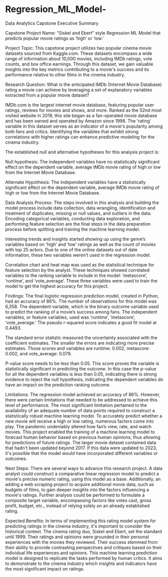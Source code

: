 # Regression_ML_Model-
Data Analytics Capstone Executive Summary

Capstone Project Name: “Siskel and Ebert” style Regression ML Model that predicts popular movie ratings as ‘high’ or ‘low.’

Project Topic: This capstone project utilizes two popular cinema movie datasets sourced from Kaggle.com. These datasets encompass a wide range of information about 10,000 movies, including IMDb ratings, vote counts, and box office earnings. Through this dataset, we gain valuable insights into the key metrics contributing to a movie's success and its performance relative to other films in the cinema industry.

Research Question: What is the anticipated IMDb (Internet Movie Database) rating a movie can achieve by leveraging a set of explanatory variables extracted from a popular movie dataset?

IMDb.com is the largest internet movie database, featuring popular user ratings, reviews for movies and shows, and more. Ranked as the 52nd most visited website in 2019, this site began as a fan-operated movie database and has been owned and operated by Amazon since 1998. The ‘rating’ variable in this dataset serves as an indicator of a movie's popularity among both fans and critics. Identifying the variables that exhibit strong correlations with higher ratings can enhance predictive modeling for the cinema industry.

The established null and alternative hypotheses for this analysis project is:

Null hypothesis: The independent variables have no statistically significant effect on the dependent variable, average IMDb movie rating of high or low from the Internet Movie Database.   

Alternate Hypothesis:  The independent variables have a statistically significant effect on the dependent variable, average IMDb movie rating of high or low from the Internet Movie Database.

Data Analysis Process: The steps involved in this analysis and building the model process include data collection, data wrangling, identification and treatment of duplicates, missing or null values, and outliers in the data. Encoding categorical variables, conducting data exploration, and performing feature selection are the final steps in the data preparation process before splitting and training the machine learning model. 

Interesting trends and insights started showing up using the genre’s variables based on ‘high’ and ‘low’ ratings as well as the count of movies with top 25 actors. Due to one of the online datasets out of date information, these two variables weren’t used in the regression model.

Correlation chart and heat map was used as the statistical technique for feature selection by the analyst. These techniques showed correlated variables to the ranking variable to include in the model: ‘metascore’, ‘runtime’, and ‘vote_average’. These three variables were used to train the model to get the highest accuracy for this project.
 
Findings: The final logistic regression prediction model, created in Python, had an accuracy of 86%. The number of observations for this model was 6,358. The dependent variable, which is the binary outcome variable used to predict the ranking of a movie’s success among fans. The independent variables, or feature variables, used was ‘runtime’, ‘metascore’, ‘vote_average.’ The pseudo r-squared score indicates a good fit model at 0.4493.

The standard error statistic measured the uncertainty associated with the coefficient estimates. The smaller the errors are indicating more precise estimates. Those scores and variables are runtime: 0.002, metascore: 0.002, and vote_average: 0.079. 

P-value score needs to be less than 0.05. This score proves the variable is statistically significant in predicting the outcome. In this case the p-value for all the dependent variables is less than 0.05, indicating there is strong evidence to reject the null hypothesis, indicating the dependent variables do have an impact on the prediction ranking outcome.

Limitations: The regression model achieved an accuracy of 86%. However, there were certain limitations that needed to be addressed to achieve this level of performance. The most significant limitation pertained to the availability of an adequate number of data points required to construct a statistically robust machine learning model. To accurately predict whether a new movie will receive a high or low rating, numerous factors come into play. The pandemic undeniably altered how fan’s view, rate, and watch movies. This project enabled the training of a machine learning model to forecast human behavior based on previous human opinions, thus allowing for predictions of future ratings. The larger movie dataset contained data that hadn't been updated beyond 2017. If this data were updated to 2023, it's possible that the model would have incorporated different variables or outcomes.

Next Steps: There are several ways to advance this research project. A data analyst could construct a comparative linear regression model to predict a movie's precise numeric rating, using this model as a base. Additionally, an adding a web scraping project to acquire additional movie data, such as budgets of films, to gain deeper insights into the factors influencing a movie's ratings. Further analysis could be performed to formulate a composite target variable, encompassing factors like votes cast, gross profit, budget, etc., instead of relying solely on an already established rating.

Expected Benefits: In terms of implementing this rating model system for predicting ratings in the cinema industry, it's important to consider the historical context. The cinema rating duo, Siskel and Ebert, set the standard until 1999. Their ratings and opinions were grounded in their personal experiences with the movies they reviewed. Their success stemmed from their ability to provide contrasting perspectives and critiques based on their individual life experiences and opinions. This machine learning prediction model is designed to replicate the tasks performed by human critics. It aims to demonstrate to the cinema industry which insights and indicators have the most significant impact on ratings.

